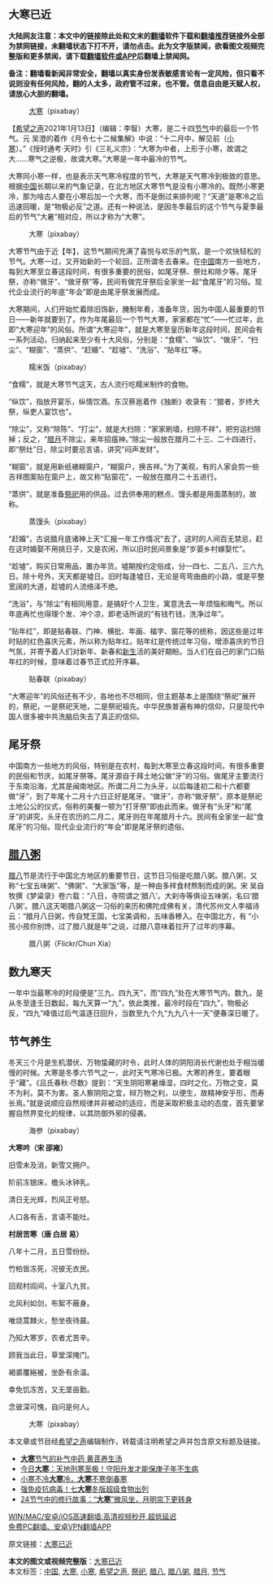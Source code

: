  <h2>大寒已近</h2> <p class="notice"><b>大陆网友注意：本文中的链接除此处和文末的<a href="https://github.com/bannedbook/fanqiang" >翻墙</a>软件下载和<a href="https://github.com/killgcd/justmysocks/blob/master/README.md">翻墙推荐</a>链接外全部为禁网链接，未翻墙状态下打不开，请勿点击。此为文字版禁闻，欲看图文视频完整版和更多禁闻，请下载<a href="https://github.com/bannedbook/fanqiang">翻墙软件或APP</a>后翻墙上禁闻网。</p><p>备注：翻墙看新闻非常安全，翻墙以真实身份发表敏感言论有一定风险，但只看不说则没有任何风险，翻的人太多，政府管不过来，也不管。信息自由是天赋人权，请放心大胆的翻墙。</b></p>  <div class="entry"> <figure><figcaption><a href="https://www.bannedbook.org/bnews/tag/%E5%A4%A7%E5%AF%92/" class="st_tag internal_tag" rel="tag" title="标签 大寒 下的日志">大寒</a>（pixabay）</figcaption></figure> <p>【<span class='wp_keywordlink_affiliate'><a href="https://www.soundofhope.org" title="希望之声" target="_blank">希望之声</a></span>2021年1月13日】（编辑：李智）大寒，是二十四<a href="https://www.bannedbook.org/bnews/tag/%E8%8A%82%E6%B0%94/" class="st_tag internal_tag" rel="tag" title="标签 节气 下的日志">节气</a>中的最后一个节气。元 吴澄的着作《月令七十二候集解》中说：“十二月中，解见前（<a href="https://www.bannedbook.org/bnews/tag/%E5%B0%8F%E5%AF%92/" class="st_tag internal_tag" rel="tag" title="标签 小寒 下的日志">小寒</a>）。”《授时通考·天时》引《三礼义宗》：“大寒为中者，上形于小寒，故谓之大&#8230;&#8230;寒气之逆极，故谓大寒。”大寒是一年中最冷的节气。</p> <p>大寒同小寒一样，也是表示天气寒冷程度的节气，大寒是天气寒冷到极致的意思。根据<span class='wp_keywordlink_affiliate'><a href="https://www.bannedbook.org/" title="中国" target="_blank">中国</a></span>长期以来的气象记录，在北方地区大寒节气是没有小寒冷的。既然小寒更冷，那为啥古人要在小寒后加一个大寒，而不是倒过来排列呢？“天道”是寒冷之后迅速回暖，是“物极必反”之道。还有一种说法，是因冬季最后的这个节气与夏季最后的节气“大暑”相对应，所以才称为“大寒”。</p> <figure><figcaption>大寒（pixabay）</figcaption></figure> <p>大寒节气由于近【年】，这节气期间充满了喜悦与欢乐的气氛，是一个欢快轻松的节气。大寒一过，又开始新的一个轮回，正所谓冬去春来。在<a href="https://www.bannedbook.org/bnews/tag/%E4%B8%AD%E5%9B%BD/" class="st_tag internal_tag" rel="tag" title="标签 中国 下的日志">中国</a>南方一些地方，每到大寒至立春这段时间，有很多重要的民俗，如尾牙祭、祭灶和除夕等。尾牙祭，亦称“做牙”、“做牙祭”等，民间有做完牙祭后全家坐一起“食尾牙”的习俗。现代企业流行的年底“年会”即是由尾牙祭发展而成。 </p> <p>大寒期间，人们开始忙着除旧饰新，腌制年肴，准备年货，因为中国人最重要的节日——新年就要到了。作为年尾最后一个节气大寒，家家都在“忙”——忙过年，此即“大寒迎年”的风俗。所谓“大寒迎年”，就是大寒至皇历新年这段时间，民间会有一系列活动，归纳起来至少有十大风俗，分别是：“食糯”、“纵饮”、“做牙”、“扫尘”、“糊窗”、“蒸供”、“赶婚”、“趁墟”、“洗浴”、“贴年红”等。</p> <figure><figcaption>糯米饭（pixabay）</figcaption></figure> <p>“食糯”，就是大寒节气这天，古人流行吃糯米制作的食物。</p> <p>“纵饮”，指放开宴乐，纵情饮酒。东汉蔡邕着作《独断》收录有：“腊者，岁终大祭，纵吏人宴饮也”。</p> <p>“除尘”，又称“除陈”、“打尘”，就是大扫除：“家家刷墙，扫除不祥”，把穷运扫除掉；反之，“<a href="https://www.bannedbook.org/bnews/tag/%E8%85%8A%E6%9C%88/" class="st_tag internal_tag" rel="tag" title="标签 腊月 下的日志">腊月</a>不除尘，来年招瘟神。”除尘一般放在腊月二十三、二十四进行，即“祭灶”日，除尘时要忌言语，讲究“闷声发财”。</p> <p>“糊窗”，就是用新纸裱糊窗户，“糊窗户，换吉祥。”为了美观，有的人家会剪一些吉祥图案贴在窗户上，故又称“贴窗花”，一般放在腊月二十五进行。</p> <p>“蒸供”，就是准备<a href="https://www.bannedbook.org/bnews/tag/%E7%A5%AD%E7%A5%80/" class="st_tag internal_tag" rel="tag" title="标签 祭祀 下的日志">祭祀</a>用的供品，过去供奉用的糕点、馒头都是用面蒸制的，故称。</p>  <figure><figcaption>蒸馒头（pixabay）</figcaption></figure> <p>“赶婚”，古说腊月底诸神上天“汇报一年工作情况”去了，这时的人间百无禁忌，赶在这时婚娶不用挑日子，又是农闲，所以旧时民间景象是“岁晏乡村嫁娶忙”。</p> <p>“趁墟”，购买日常用品，置办年货。墟期按约定俗成，分一四七、二五八、三六九日。除十号外，天天都是墟日。旧时每逢墟日，无论是弯弯曲曲的小路，或是平整宽阔的大道，趁墟的人流络泽不绝。</p> <p>“洗浴”，与“除尘”有相同用意，是搞好个人卫生，寓意洗去一年烦恼和晦气。所以年底再忙也得理个发、冲个凉，即老话所说的“有钱冇钱，洗净过年”。</p> <p>“贴年红”，即是贴春联、门神、横批、年画、福字、窗花等的统称，因这些是过年时贴的红色喜庆元素，所以称为贴年红。贴年红是传统过年习俗，增添喜庆的节日气氛，并寄予着人们对新年、新春和<span class='wp_keywordlink'><a href="https://www.bannedbook.org/forum2/topic1642.html" title="正见网《新生》" target="_blank">新生</a></span>活的美好期盼。当人们在自己的家门口贴年红的时候，意味着过春节正式拉开序幕。</p> <figure><figcaption>贴春联（pixabay）</figcaption></figure> <p>“大寒迎年”的风俗还有不少，各地也不尽相同，但主题基本上是围绕“祭祀”展开的，祭祀，一是祭祀天地，二是祭祀祖先。中华民族普遍有神的信仰，只是现代中国人很多被中共洗脑后失去了真正的信仰。</p> <h2>尾牙祭</h2> <p>中国南方一些地方的风俗，特别是在农村，每到大寒至立春这段时间，有很多重要的民俗和节庆，如尾牙祭等。尾牙源自于拜土地公做“牙”的习俗。做尾牙主要流行于东南沿海，尤其是闽南地区。所谓二月二为头牙，以后每逢初二和十六都要做“牙”，到了年尾十二月十六日正好是尾牙。“做牙”，亦称“做牙祭”，原本是祭祀土地公公的仪式，俗称的美餐一顿为“打牙祭”即由此而来。做牙有“头牙”和“尾牙”的讲究，头牙在农历的二月二，尾牙则在年尾腊月十六。民间有全家坐一起“食尾牙”的习俗。现代企业流行的“年会”即是尾牙祭的遗俗。</p> <h2><a href="https://www.bannedbook.org/bnews/tag/%E8%85%8A%E5%85%AB%E7%B2%A5/" class="st_tag internal_tag" rel="tag" title="标签 腊八粥 下的日志">腊八粥</a></h2> <p><a href="https://www.bannedbook.org/bnews/tag/%E8%85%8A%E5%85%AB/" class="st_tag internal_tag" rel="tag" title="标签 腊八 下的日志">腊八</a>节是流行于中国北方地区的重要节日，这节日习俗是吃腊八粥。腊八粥，又称“七宝五味粥”、“佛粥”、“大家饭”等，是一种由多样食材熬制而成的粥。宋 吴自牧撰《梦粱录》卷六载：“八日，寺院谓之‘腊八’。大刹寺等俱设五味粥，名曰‘腊八粥’。腊八这天喝腊八粥这一习俗的来历和佛陀成佛有关，清代苏州文人李福诗云：“腊月八日粥，传自梵王国，七宝美调和，五味香糁入。在中国北方，有 “小孩小孩你别馋，过了腊八就是年”之说，过腊八意味着拉开了过年的序幕。</p> <figure><figcaption>腊八粥（Flickr/Chun Xia）</figcaption></figure> <h2>数九寒天</h2> <p>一年中当最寒冷的时段便是&quot;三九、四九天&quot;，而“四九”处在大寒节气内。数九，是从冬至逢壬日数起，每九天算一“九”，依此类推，最冷时段在“四九”，物极必反，“四九”峰值过后气温逐日回升，当数至九个九“九九八十一天”便春深日暖了。</p> <h2>节气养生</h2> <p>冬天三个月是生机潜伏、万物蛰藏的时令，此时人体的阴阳消长代谢也处于相当缓慢的时候。大寒是冬季六节气之一，此时天气寒冷已极。大寒的养生，要着眼于“藏”。《吕氏春秋·尽数》提到：“天生阴阳寒暑燥湿，四时之化，万物之变，莫不为利，莫不为害。圣人察阴阳之宜，辩万物之利，以便生，故精神安乎形，而寿长焉。”就是说顺应自然规律并非被动的适应，而是采取积极主动的态度，首先要掌握自然界变化的规律，以其防御外邪的侵袭。 </p>  <figure><figcaption>海参（pixabay）</figcaption></figure> <p><strong>大寒吟（宋 邵雍）</strong></p> <p>旧雪未及消，新雪又拥户。</p> <p>阶前冻银床，檐头冰钟乳。</p> <p>清日无光辉，烈风正号怒。</p> <p>人口各有舌，言语不能吐。</p> <p><strong>村居苦寒（唐 白居 易）</strong></p> <p>八年十二月，五日雪纷纷。</p> <p>竹柏皆冻死，况彼无衣民。</p> <p>回观村闾间，十室八九贫。</p>  <p>北风利如剑，布絮不蔽身。</p> <p>唯烧蒿棘火，愁坐夜待晨。</p> <p>乃知大寒岁，农者尤苦辛。</p> <p>顾我当此日，草堂深掩门。</p> <p>褐裘覆絁被，坐卧有余温。</p> <p>幸免饥冻苦，又无垄亩勤。</p> <p>念彼深可愧，自问是何人。</p> <figure><figcaption>大寒（pixabay）</figcaption></figure> <p>本文章或节目经<a href="https://www.bannedbook.org/bnews/tag/%e5%b8%8c%e6%9c%9b%e4%b9%8b%e5%a3%b0/" class="st_tag internal_tag" rel="tag" title="标签 希望之声 下的日志">希望之声</a>编辑制作，转载请注明希望之声并包含原文标题及链接。</p> <ul class='op-related-articles' title='相关阅读'> <li><a href='https://www.bannedbook.org/bnews/comments/20200127/1265881.html' target='_blank'><b>大寒</b>节气的补气中药 黄芪养生汤</a></li> <li><a href='https://www.bannedbook.org/bnews/comments/20200121/1262123.html' target='_blank'>今日<b>大寒</b>：天地刑寒至极！守阳升发才能保庚子年不生病</a></li> <li><a href='https://www.bannedbook.org/bnews/lifebaike/20191230/1249909.html' target='_blank'>小寒不冷<b>大寒</b>冷，<b>大寒</b>不寒倒春寒</a></li> <li><a href='https://www.bannedbook.org/bnews/comments/20191212/1239685.html' target='_blank'>强免疫抗病毒！七<b>大寒</b>冬版超级食物出列</a></li> <li><a href='https://www.bannedbook.org/bnews/tculture/20190126/1070626.html' target='_blank'>24节气中的修行故事：“<b>大寒</b>”微风坐，月明帘下更转身</a></li> </ul> <p class="texttj"> <a href="https://github.com/bannedbook/fanqiang/wiki/V2ray%E6%9C%BA%E5%9C%BA" target="_blank">WIN/MAC/安卓/iOS高速翻墙:高清视频秒开,超低延迟</a><br/> <a href="https://github.com/bannedbook/fanqiang/wiki/%E7%A6%81%E9%97%BB%E7%BD%91%E5%AE%89%E5%8D%93%E7%BF%BB%E5%A2%99%E6%96%B0%E9%97%BBAPP" target="_blank">免费PC翻墙、安卓VPN翻墙APP</a></p><p>原文链接：<a class="src_link"  href="https://www.soundofhope.org/post/461843" target="_blank">大寒已近</a></p> <a name='sharetosocial'></a>       <div><b>本文的图文或视频完整版</b>：<a href='https://www.bannedbook.org/bnews/comments/20210114/1467094.html'>大寒已近</a></div>  </div><!--END ENTRY--> <div class="postfooter"> <div>本文标签：<a href="https://www.bannedbook.org/bnews/tag/%E4%B8%AD%E5%9B%BD/" rel="tag">中国</a>, <a href="https://www.bannedbook.org/bnews/tag/%E5%A4%A7%E5%AF%92/" rel="tag">大寒</a>, <a href="https://www.bannedbook.org/bnews/tag/%E5%B0%8F%E5%AF%92/" rel="tag">小寒</a>, <a href="https://www.bannedbook.org/bnews/tag/%e5%b8%8c%e6%9c%9b%e4%b9%8b%e5%a3%b0/" rel="tag">希望之声</a>, <a href="https://www.bannedbook.org/bnews/tag/%E7%A5%AD%E7%A5%80/" rel="tag">祭祀</a>, <a href="https://www.bannedbook.org/bnews/tag/%E8%85%8A%E5%85%AB/" rel="tag">腊八</a>, <a href="https://www.bannedbook.org/bnews/tag/%E8%85%8A%E5%85%AB%E7%B2%A5/" rel="tag">腊八粥</a>, <a href="https://www.bannedbook.org/bnews/tag/%E8%85%8A%E6%9C%88/" rel="tag">腊月</a>, <a href="https://www.bannedbook.org/bnews/tag/%E8%8A%82%E6%B0%94/" rel="tag">节气</a></div>  </div><!--END POSTFOOTER--> 